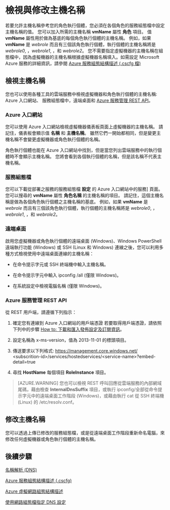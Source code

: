 <properties 
   pageTitle="檢視與修改主機名稱 | Microsoft Azure"
   description="如何檢視和變更 Azure 虛擬機器的主機名稱、Web 和背景工作角色以進行名稱解析"
   services="virtual-network"
   documentationCenter="na"
   authors="joaoma"
   manager="carmonm"
   editor="tysonn" />
<tags 
   ms.service="virtual-network"
   ms.devlang="na"
   ms.topic="article"
   ms.tgt_pltfrm="na"
   ms.workload="infrastructure-services"
   ms.date="12/07/2015"
   ms.author="joaoma" />

# 檢視與修改主機名稱

若要允許主機名稱參考您的角色執行個體，您必須在各個角色的服務組態檔中設定主機名稱的值。 您可以加入所需的主機名稱 **vmName** 屬性 **角色** 項目。 值 **vmName** 屬性用於做為基底的每個角色執行個體的主機名稱。 例如，如果 **vmName** 是 *webrole* 而且有三個該角色執行個體，執行個體的主機名稱將是 *webrole0*, ，*webrole1*, ，和 *webrole2*。 您不需要指定虛擬機器的主機名稱在組態檔中，因為虛擬機器的主機名稱根據虛擬機器名稱填入。如需設定 Microsoft Azure 服務的詳細資訊，請參閱 [Azure 服務組態結構描述 (.cscfg 檔)](https://msdn.microsoft.com/library/azure/ee758710.aspx)

## 檢視主機名稱

您也可以使用各種工具的雲端服務中檢視虛擬機器和角色執行個體的主機名稱: Azure 入口網站、 服務組態檔中，遠端桌面和 [Azure 服務管理 REST API](https://msdn.microsoft.com/library/azure/ee460799.aspx)。

### Azure 入口網站

您可以使用 Azure 入口網站檢視虛擬機器儀表板頁面上虛擬機器的主機名稱。 請記住，儀表板會顯示值 **名稱** 和 **主機名稱**。 雖然它們一開始都相同，但是變更主機名稱不會變更虛擬機器或角色執行個體的名稱。

角色執行個體也能在 Azure 入口網站中找到，但是當您列出雲端服務中的執行個體時不會顯示主機名稱。 您將會看到各個執行個體的名稱，但是該名稱不代表主機名稱。

### 服務組態檔

您可以下載從部署之服務的服務組態檔 **設定** 的 Azure 入口網站中的服務] 頁面。 您可以搜尋的 **vmName** 屬性 **角色名稱** 的主機名稱的項目。 請記住，這個主機名稱是做為各個角色執行個體之主機名稱的基底。 例如，如果 **vmName** 是 *webrole* 而且有三個該角色執行個體，執行個體的主機名稱將是 *webrole0*, ，*webrole1*, ，和 *webrole2*。

### 遠端桌面

啟用您虛擬機器或角色執行個體的遠端桌面 (Windows)、Windows PowerShell 遠端執行功能 (Windows) 或 SSH (Linux 和 Windows) 連線之後，您可以利用多種方式檢視使用中遠端桌面連線的主機名稱：

- 在命令提示字元或 SSH 終端機中輸入主機名稱。

- 在命令提示字元中輸入 ipconfig /all (僅限 Windows)。

- 在系統設定中檢視電腦名稱 (僅限 Windows)。

### Azure 服務管理 REST API

從 REST 用戶端，請遵循下列指示：

1. 確定您有連線到 Azure 入口網站的用戶端憑證 若要取得用戶端憑證，請依照下列中的步驟 [How to: 下載和匯入發佈設定及訂閱資訊](https://msdn.microsoft.com/library/dn385850.aspx)。 

1. 設定名稱為 x-ms-version，值為 2013-11-01 的標頭項目。

1. 傳送要求以下列格式: https://management.core.windows.net/ \<subscrition-id\>/services/hostedservices/\<service-name\>?embed-detail=true

1. 尋找 **HostName** 每個項目 **RoleInstance** 項目。

>[AZURE.WARNING] 您也可以檢視 REST 呼叫回應從雲端服務的內部網域尾碼，藉由檢查 **InternalDnsSuffix** 項目，或執行 ipconfig/全部從命令提示字元中的遠端桌面工作階段 (Windows)，或藉由執行 cat 從 SSH 終端機 (Linux) 的 /etc/resolv.conf。

## 修改主機名稱

您可以透過上傳已修改的服務組態檔，或是從遠端桌面工作階段重新命名電腦，來修改任何虛擬機器或角色執行個體的主機名稱。

## 後續步驟

[名稱解析 (DNS)](virtual-networks-name-resolution-for-vms-and-role-instances.md)

[Azure 服務組態結構描述 (.cscfg)](https://msdn.microsoft.com/library/windowsazure/ee758710.aspx)

[Azure 虛擬網路組態結構描述](http://go.microsoft.com/fwlink/?LinkId=248093)

[使用網路組態檔指定 DNS 設定](virtual-networks-specifying-a-dns-settings-in-a-virtual-network-configuration-file.md)

